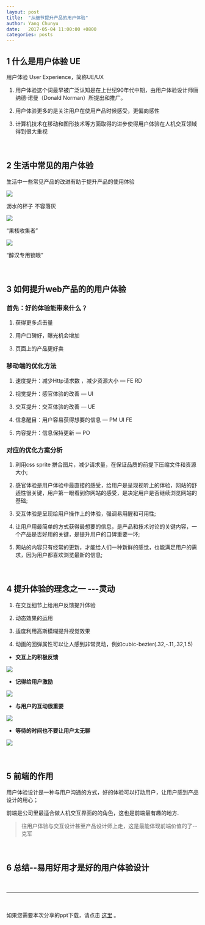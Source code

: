 ```yaml
---
layout: post
title:  "从细节提升产品的用户体验"
author: Yang Chunyu
date:   2017-05-04 11:00:00 +0800
categories: posts
---
```


## 1 什么是用户体验 UE

  用户体验 User Experience，简称UE/UX

1. 用户体验这个词最早被广泛认知是在上世纪90年代中期，由用户体验设计师唐纳德·诺曼（Donald Norman）所提出和推广。

2. 用户体验更多的是关注用户在使用产品时候感受，更偏向感性

3. 计算机技术在移动和图形技术等方面取得的进步使得用户体验在人机交互领域得到很大重视

　

## 2 生活中常见的用户体验

  生活中一些常见产品的改进有助于提升产品的使用体验

![](//konrumi.github.io/lianjia-talkbar/assets/img/improve-user-experience/1.png)

沥水的杯子 不容落灰

![](//konrumi.github.io/lianjia-talkbar/assets/img/improve-user-experience/2.png)

“果核收集者”

![](//konrumi.github.io/lianjia-talkbar/assets/img/improve-user-experience/3.png)

“醉汉专用锁眼”

　

## 3 如何提升web产品的的用户体验

### 首先：好的体验能带来什么？

1. 获得更多点击量

2. 用户口碑好，曝光机会增加

3. 页面上的产品更好卖


### 移动端的优化方法 

1. 速度提升：减少Http请求数 ，减少资源大小 — FE RD

2. 视觉提升：感官体验的改善 — UI

3. 交互提升：交互体验的改善 — UE  

4. 信息醒目：用户容易获得想要的信息 — PM UI FE 

5. 内容提升：信息保持更新 — PO

### 对应的优化方案分析

1. 利用css sprite 拼合图片，减少请求量，在保证品质的前提下压缩文件和资源大小;

2. 感官体验是用户体验中最直接的感受，给用户是呈现视听上的体验，网站的舒适性很关键，用户第一眼看到你网站的感受，是决定用户是否继续浏览网站的基础;

3. 交互体验是呈现给用户操作上的体验，强调易用醒和可用性;

4. 让用户用最简单的方式获得最想要的信息，是产品和技术讨论的关键内容，一个产品是否好用的关键，是提升用户的口碑重要一环;

5. 网站的内容只有经常的更新，才能给人们一种新鲜的感觉，也能满足用户的需求，因为用户都喜欢浏览最新的信息;

　

## 4 提升体验的理念之一  ---灵动

1. 在交互细节上给用户反馈提升体验

2. 动态效果的运用

3. 适度利用高斯模糊提升视觉效果

4. 动画的回弹属性可以让人感到非常灵动，例如cubic-bezier(.32,-.11,.32,1.5)

- **交互上的积极反馈**

![](//konrumi.github.io/lianjia-talkbar/assets/img/improve-user-experience/4.gif)

- **记得给用户激励**

![](//konrumi.github.io/lianjia-talkbar/assets/img/improve-user-experience/5.gif)

- **与用户的互动很重要**

![](//konrumi.github.io/lianjia-talkbar/assets/img/improve-user-experience/6.gif)

- **等待的时间也不要让用户太无聊**

![](//konrumi.github.io/lianjia-talkbar/assets/img/improve-user-experience/7.gif)

　

## 5 前端的作用

  用户体验设计是一种与用户沟通的方式，好的体验可以打动用户，让用户感到产品设计的用心；

  前端是公司里最适合做人机交互界面的的角色，这也是前端最有趣的地方.

>往用户体验与交互设计甚至产品设计师上走，这是最能体现前端价值的了--克军

　

## 6 总结--易用好用才是好的用户体验设计

　

---

　

  如果您需要本次分享的ppt下载，请点击 [这里](//konrumi.github.io/lianjia-talkbar/assets/archive/从细节提升产品的用户体验.ppt) 。